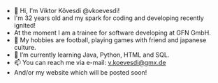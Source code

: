 - 👋 Hi, I’m Viktor Kövesdi @vkoevesdi!
-    I'm 32 years old and my spark for coding and developing recently ignited!
-    At the moment I am a trainee for software developing at GFN GmbH.
- 👀 My hobbies are football, playing games with friend and japanese culture.
- 🌱 I’m currently learning Java, Python, HTML and SQL.
- 📫 You can reach me via e-mail: v.koevesdi@gmx.de
-    And/or my website which will be posted soon!

<!---
vkoevesdi/vkoevesdi is a ✨ special ✨ repository because its `README.md` (this file) appears on your GitHub profile.
You can click the Preview link to take a look at your changes.
--->
